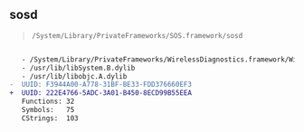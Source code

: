 ## sosd

> `/System/Library/PrivateFrameworks/SOS.framework/sosd`

```diff

   - /System/Library/PrivateFrameworks/WirelessDiagnostics.framework/WirelessDiagnostics
   - /usr/lib/libSystem.B.dylib
   - /usr/lib/libobjc.A.dylib
-  UUID: F3944A00-A778-31BF-BE33-FDD376660EF3
+  UUID: 222E4766-5ADC-3A01-B450-8ECD99B55EEA
   Functions: 32
   Symbols:   75
   CStrings:  103

```
